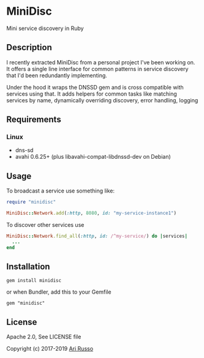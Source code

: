 # MiniDisc

Mini service discovery in Ruby

## Description

I recently extracted MiniDisc from a personal project I've been working on. It offers a single line interface for common patterns in service discovery that I'd been redundantly implementing.

Under the hood it wraps the DNSSD gem and is cross compatible with services using that.  It adds helpers for common tasks like matching services by name, dynamically overriding discovery, error handling, logging

## Requirements

### Linux

* dns-sd
* avahi 0.6.25+ (plus libavahi-compat-libdnssd-dev on Debian)

## Usage

To broadcast a service use something like:

```ruby
require "minidisc"

MiniDisc::Network.add(:http, 8080, id: "my-service-instance1")
```

To discover other services use

```ruby
MiniDisc::Network.find_all(:http, id: /^my-service/) do |services|
  ...
end
```

## Installation

`gem install minidisc`

or when Bundler, add this to your Gemfile

`gem "minidisc"`

## License

Apache 2.0, See LICENSE file

Copyright (c) 2017-2019 [Ari Russo](http://arirusso.com)
